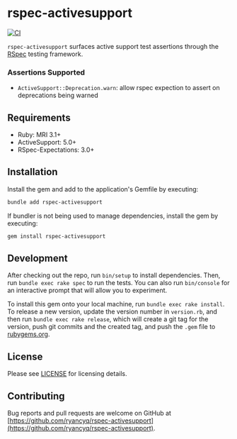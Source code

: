 # rspec-activesupport

[![CI][ci_badge]][ci_workflows]

`rspec-activesupport` surfaces active support test assertions through the [RSpec][rspec] testing framework.

### Assertions Supported

- `ActiveSupport::Deprecation.warn`: allow rspec expection to assert on deprecations being warned

## Requirements

- Ruby: MRI 3.1+
- ActiveSupport: 5.0+
- RSpec-Expectations: 3.0+

## Installation

Install the gem and add to the application's Gemfile by executing:
```sh
bundle add rspec-activesupport
```

If bundler is not being used to manage dependencies, install the gem by executing:
```sh
gem install rspec-activesupport
```

## Development

After checking out the repo, run `bin/setup` to install dependencies. Then, run `bundle exec rake spec` to run the tests. You can also run `bin/console` for an interactive prompt that will allow you to experiment.

To install this gem onto your local machine, run `bundle exec rake install`. To release a new version, update the version number in `version.rb`, and then run `bundle exec rake release`, which will create a git tag for the version, push git commits and the created tag, and push the `.gem` file to [rubygems.org](https://rubygems.org).

## License
Please see [LICENSE](https://github.com/ryancyq/rspec-activesupport/blob/main/LICENSE) for licensing details.

## Contributing

Bug reports and pull requests are welcome on GitHub at [https://github.com/ryancyq/rspec-activesupport](https://github.com/ryancyq/rspec-activesupport).

[ci_badge]: https://github.com/ryancyq/rspec-activesupport/actions/workflows/build.yml/badge.svg
[ci_workflows]: https://github.com/ryancyq/rspec-activesupport/actions/workflows/
[rspec]: https://rspec.info/